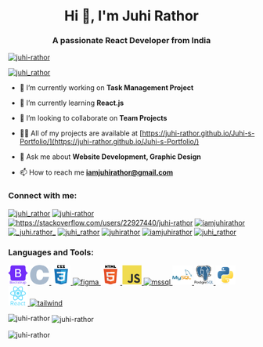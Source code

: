 <h1 align="center">Hi 👋, I'm Juhi Rathor</h1>
<h3 align="center">A passionate React Developer from India</h3>

<p align="left"> <a href="https://github.com/ryo-ma/github-profile-trophy"><img src="https://github-profile-trophy.vercel.app/?username=juhi-rathor" alt="juhi-rathor" /></a> </p>

<p align="left"> <a href="https://twitter.com/juhi_rathor" target="blank"><img src="https://img.shields.io/twitter/follow/juhi_rathor?logo=twitter&style=for-the-badge" alt="juhi_rathor" /></a> </p>

- 🔭 I’m currently working on **Task Management Project**

- 🌱 I’m currently learning **React.js**

- 👯 I’m looking to collaborate on **Team Projects**

- 👨‍💻 All of my projects are available at [https://juhi-rathor.github.io/Juhi-s-Portfolio/](https://juhi-rathor.github.io/Juhi-s-Portfolio/)

- 💬 Ask me about **Website Development, Graphic Design**

- 📫 How to reach me **iamjuhirathor@gmail.com**

<h3 align="left">Connect with me:</h3>
<p align="left">
<a href="https://twitter.com/juhi_rathor" target="blank"><img align="center" src="https://raw.githubusercontent.com/rahuldkjain/github-profile-readme-generator/master/src/images/icons/Social/twitter.svg" alt="juhi_rathor" height="30" width="40" /></a>
<a href="https://linkedin.com/in/juhi-rathor" target="blank"><img align="center" src="https://raw.githubusercontent.com/rahuldkjain/github-profile-readme-generator/master/src/images/icons/Social/linked-in-alt.svg" alt="juhi-rathor" height="30" width="40" /></a>
<a href="https://stackoverflow.com/users/https://stackoverflow.com/users/22927440/juhi-rathor" target="blank"><img align="center" src="https://raw.githubusercontent.com/rahuldkjain/github-profile-readme-generator/master/src/images/icons/Social/stack-overflow.svg" alt="https://stackoverflow.com/users/22927440/juhi-rathor" height="30" width="40" /></a>
<a href="https://fb.com/iamjuhirathor" target="blank"><img align="center" src="https://raw.githubusercontent.com/rahuldkjain/github-profile-readme-generator/master/src/images/icons/Social/facebook.svg" alt="iamjuhirathor" height="30" width="40" /></a>
<a href="https://instagram.com/_juhi.rathor_" target="blank"><img align="center" src="https://raw.githubusercontent.com/rahuldkjain/github-profile-readme-generator/master/src/images/icons/Social/instagram.svg" alt="_juhi.rathor_" height="30" width="40" /></a>
<a href="https://dribbble.com/juhi_rathor" target="blank"><img align="center" src="https://raw.githubusercontent.com/rahuldkjain/github-profile-readme-generator/master/src/images/icons/Social/dribbble.svg" alt="juhi_rathor" height="30" width="40" /></a>
<a href="https://www.behance.net/juhirathor" target="blank"><img align="center" src="https://raw.githubusercontent.com/rahuldkjain/github-profile-readme-generator/master/src/images/icons/Social/behance.svg" alt="juhirathor" height="30" width="40" /></a>
<a href="https://www.hackerrank.com/iamjuhirathor" target="blank"><img align="center" src="https://raw.githubusercontent.com/rahuldkjain/github-profile-readme-generator/master/src/images/icons/Social/hackerrank.svg" alt="iamjuhirathor" height="30" width="40" /></a>
<a href="https://www.leetcode.com/juhi_rathor" target="blank"><img align="center" src="https://raw.githubusercontent.com/rahuldkjain/github-profile-readme-generator/master/src/images/icons/Social/leet-code.svg" alt="juhi_rathor" height="30" width="40" /></a>
</p>

<h3 align="left">Languages and Tools:</h3>
<p align="left"> <a href="https://getbootstrap.com" target="_blank" rel="noreferrer"> <img src="https://raw.githubusercontent.com/devicons/devicon/master/icons/bootstrap/bootstrap-plain-wordmark.svg" alt="bootstrap" width="40" height="40"/> </a> <a href="https://www.cprogramming.com/" target="_blank" rel="noreferrer"> <img src="https://raw.githubusercontent.com/devicons/devicon/master/icons/c/c-original.svg" alt="c" width="40" height="40"/> </a> <a href="https://www.w3schools.com/css/" target="_blank" rel="noreferrer"> <img src="https://raw.githubusercontent.com/devicons/devicon/master/icons/css3/css3-original-wordmark.svg" alt="css3" width="40" height="40"/> </a> <a href="https://www.figma.com/" target="_blank" rel="noreferrer"> <img src="https://www.vectorlogo.zone/logos/figma/figma-icon.svg" alt="figma" width="40" height="40"/> </a> <a href="https://www.w3.org/html/" target="_blank" rel="noreferrer"> <img src="https://raw.githubusercontent.com/devicons/devicon/master/icons/html5/html5-original-wordmark.svg" alt="html5" width="40" height="40"/> </a> <a href="https://developer.mozilla.org/en-US/docs/Web/JavaScript" target="_blank" rel="noreferrer"> <img src="https://raw.githubusercontent.com/devicons/devicon/master/icons/javascript/javascript-original.svg" alt="javascript" width="40" height="40"/> </a> <a href="https://www.microsoft.com/en-us/sql-server" target="_blank" rel="noreferrer"> <img src="https://www.svgrepo.com/show/303229/microsoft-sql-server-logo.svg" alt="mssql" width="40" height="40"/> </a> <a href="https://www.mysql.com/" target="_blank" rel="noreferrer"> <img src="https://raw.githubusercontent.com/devicons/devicon/master/icons/mysql/mysql-original-wordmark.svg" alt="mysql" width="40" height="40"/> </a> <a href="https://www.postgresql.org" target="_blank" rel="noreferrer"> <img src="https://raw.githubusercontent.com/devicons/devicon/master/icons/postgresql/postgresql-original-wordmark.svg" alt="postgresql" width="40" height="40"/> </a> <a href="https://www.python.org" target="_blank" rel="noreferrer"> <img src="https://raw.githubusercontent.com/devicons/devicon/master/icons/python/python-original.svg" alt="python" width="40" height="40"/> </a> <a href="https://reactjs.org/" target="_blank" rel="noreferrer"> <img src="https://raw.githubusercontent.com/devicons/devicon/master/icons/react/react-original-wordmark.svg" alt="react" width="40" height="40"/> </a> <a href="https://tailwindcss.com/" target="_blank" rel="noreferrer"> <img src="https://www.vectorlogo.zone/logos/tailwindcss/tailwindcss-icon.svg" alt="tailwind" width="40" height="40"/> </a> </p>

<p><img align="left" src="https://github-readme-stats.vercel.app/api/top-langs?username=juhi-rathor&show_icons=true&locale=en&layout=compact" alt="juhi-rathor" /></p>

<p>&nbsp;<img align="center" src="https://github-readme-stats.vercel.app/api?username=juhi-rathor&show_icons=true&locale=en" alt="juhi-rathor" /></p>

<p><img align="center" src="https://github-readme-streak-stats.herokuapp.com/?user=juhi-rathor&" alt="juhi-rathor" /></p>

